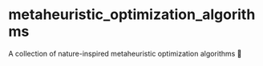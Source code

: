 # metaheuristic_optimization_algorithms
A collection of nature-inspired metaheuristic optimization algorithms 🐜
